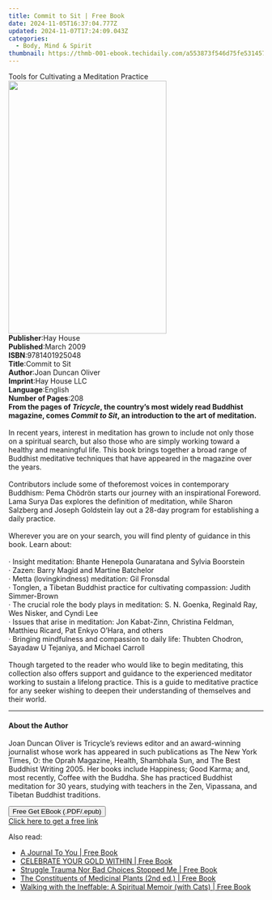 ```yaml
---
title: Commit to Sit | Free Book
date: 2024-11-05T16:37:04.777Z
updated: 2024-11-07T17:24:09.043Z
categories:
  - Body, Mind & Spirit
thumbnail: https://thmb-001-ebook.techidaily.com/a553873f546d75fe5314574eb7e59451e903402953323d30bede1b1626ce7292.jpg
---
```

<main id="book-container">
  <div class="flex flex-col">
    <div class="book-brief flex-1 py-6 px-4 sm:p-6 md:py-10 md:px-8">
      <!-- brief-->
      <div class="book-brief-main">
        Tools for Cultivating a Meditation Practice
      </div>
    </div>
    <div
      class="book-meta-info flex-1 grid gap-4 col-start-1 col-end-3 row-start-1 sm:mb-6 sm:grid-cols-4 lg:gap-6 lg:col-start-2 lg:row-end-6 lg:row-span-6 lg:mb-0"
    >
      <div
        class="book-meta-info-left place-content-center mt-4 p-4 text-sm leading-6 col-start-2 col-span-2 dark:text-slate-400"
      >
        <img
          class="w-full h-500 object-cover rounded-lg sm:h-255 sm:col-span-2 lg:col-span-full"
          src="https://img-001-ebook.techidaily.com/c4a3466eef94360d019139abe38b728e22c5fa78c744707963a53da721a677bc.jpg"
          alt=""
          width="312"
          height="500"
        />
      </div>
      <div
        class="book-meta-info-right mt-2 col-start-1 row-start-2 col-span-3 self-center"
      >
        <!-- meta data  -->
        <div class="flex flex-col px-4 md:px-8">
          <div class="flex-1">
            <strong>Publisher</strong>:<span class="px-2">Hay House</span>
          </div>
          <div class="flex-1">
            <strong>Published</strong>:<span class="px-2">March 2009</span>
          </div>
          <div class="flex-1">
            <strong>ISBN</strong>:<span class="px-2">9781401925048</span>
          </div>
          <div class="flex-1">
            <strong>Title</strong>:<span class="px-2">Commit to Sit</span>
          </div>
          <div class="flex-1">
            <strong>Author</strong>:<span class="px-2">Joan Duncan Oliver</span>
          </div>
          <div class="flex-1">
            <strong>Imprint</strong>:<span class="px-2">Hay House LLC</span>
          </div>
          <div class="flex-1">
            <strong>Language</strong>:<span class="px-2">English</span>
          </div>
          <div class="flex-1">
            <strong>Number of Pages</strong>:<span class="px-2">208</span>
          </div>
        </div>
      </div>
    </div>
    <div class="book-description flex-1 py-6 px-4 sm:p-6 md:py-10 md:px-8">
      <div class="book-description-main">
        <div accordion-content="" id="description">
          <b
            >From the pages of <i>Tricycle</i>, the country’s most widely read
            Buddhist magazine, comes <i>Commit to Sit</i>, an introduction to
            the art of meditation.<br /></b
          ><br />
          In recent years, interest in meditation has grown to include not only
          those on a spiritual search, but also those who are simply working
          toward a healthy and meaningful life. This book brings together a
          broad range of Buddhist meditative techniques that have appeared in
          the magazine over the years. <br /><br />Contributors include some of
          theforemost voices in contemporary Buddhism: Pema Chödrön starts our
          journey with an inspirational Foreword. Lama Surya Das explores the
          definition of meditation, while Sharon Salzberg and Joseph Goldstein
          lay out a 28-day program for establishing a daily practice.
          <br /><br />Wherever you are on your search, you will find plenty of
          guidance in this book. Learn about: <br /><br />· Insight meditation:
          Bhante Henepola Gunaratana and Sylvia Boorstein<br />·&nbsp;Zazen:
          Barry Magid and Martine Batchelor<br />·&nbsp;Metta (lovingkindness)
          meditation: Gil Fronsdal <br />· Tonglen, a Tibetan Buddhist practice
          for cultivating compassion:&nbsp;Judith Simmer-Brown<br />·&nbsp;The
          crucial role the body plays in meditation: S. N. Goenka, Reginald Ray,
          Wes Nisker, and Cyndi Lee<br />·&nbsp;Issues that arise in meditation:
          Jon Kabat-Zinn, Christina Feldman, Matthieu Ricard, Pat Enkyo O’Hara,
          and others<br />·&nbsp;Bringing mindfulness and compassion to daily
          life: Thubten Chodron, Sayadaw U Tejaniya, and Michael Carroll<br /><br />Though
          targeted to the reader who would like to begin meditating, this
          collection also offers support and guidance to the experienced
          meditator working to sustain a lifelong practice. This is a guide to
          meditative practice for any seeker wishing to deepen their
          understanding of themselves and their world.
        </div>
        <div class="accordion-fader"></div>
      </div>
    </div>
    <div class="book-excerpts flex-1 py-6 px-4 sm:p-6 md:py-10 md:px-8">
      <!-- excerpts-->
      <div class="book-excerpts-main">
        <hr />
        <h4 class="placeholder placeholder-heading">
          <span>About the Author</span>
        </h4>
        <p>
          Joan Duncan Oliver is Tricycle’s reviews editor and an award-winning
          journalist whose work has appeared in such publications as The New
          York Times, O: the Oprah Magazine, Health, Shambhala Sun, and The Best
          Buddhist Writing 2005. Her books include Happiness; Good Karma; and,
          most recently, Coffee with the Buddha. She has practiced Buddhist
          meditation for 30 years, studying with teachers in the Zen, Vipassana,
          and Tibetan Buddhist traditions.
        </p>
      </div>
    </div>
    <div
      class="book-about-author flex-1 py-6 px-4 sm:p-6 md:py-10 md:px-8"
    ></div>
    <div class="book-free-get flex-1 py-6 px-4 sm:p-6 md:py-10 md:px-8">
      <button
        id="btn-free-get"
        class="bg-blue-500 hover:bg-blue-700 text-white font-bold py-2 px-4 rounded"
      >
        Free Get EBook (.PDF/.epub)
      </button>
      <div id="countdown-display" class="px-2 text-lg mt-2"></div>
      <a
        id="free-link"
        class="hidden bg-blue-500 hover:bg-blue-700 text-white font-bold py-2 px-4 rounded"
        href="https://www.ebooks.com/en-us/book/96317220/commit-to-sit/joan-duncan-oliver/"
        target="_blank"
        >Click here to get a free link</a
      >
    </div>
    <script>
      let countdownTime = 0;
      let countdownInterval = null;
      document
        .getElementById('btn-free-get')
        .addEventListener('click', startCountdown);
      function startCountdown() {
        countdownTime = new Date().getTime() + 60000 * 3;
        countdownInterval = setInterval(updateCountdown, 1000);
        document.getElementById('btn-free-get').disabled = true;
        document
          .getElementById('btn-free-get')
          .classList.add('bg-gray-500', 'cursor-not-allowed');
      }
      function updateCountdown() {
        let currentTime = new Date().getTime();
        let timeLeft = countdownTime - currentTime;
        let secondsLeft = Math.floor(timeLeft / 1000);
        document.getElementById('countdown-display').innerHTML =
          `Remaining time: ${secondsLeft} seconds.`;
        if (secondsLeft <= 0) {
          clearInterval(countdownInterval);
          document.getElementById('btn-free-get').classList.add('hidden');
          document.getElementById('free-link').classList.remove('hidden');
          document.getElementById('countdown-display').innerHTML = '';
        }
      }
    </script>
  </div>
</main>

<ins class="adsbygoogle"
      style="display:block"
      data-ad-client="ca-pub-7571918770474297"
      data-ad-slot="8358498916"
      data-ad-format="auto"
      data-full-width-responsive="true"></ins>
    

<span class="atpl-alsoreadstyle">Also read:</span>
<div><ul>
<li><a href="https://novels-ebooks.techidaily.com/210094609-9781838109219-a-journal-to-you/"><u>A Journal To You | Free Book</u></a></li>
<li><a href="https://novels-ebooks.techidaily.com/210094783-9780648921509-celebrate-your-gold-within/"><u>CELEBRATE YOUR GOLD WITHIN | Free Book</u></a></li>
<li><a href="https://novels-ebooks.techidaily.com/210094708-9781646670208-struggle-trauma-nor-bad-choices-stopped-me/"><u>Struggle Trauma Nor Bad Choices Stopped Me | Free Book</u></a></li>
<li><a href="https://novels-ebooks.techidaily.com/210095313-9781000251777-the-constituents-of-medicinal-plants-2nd-ed/"><u>The Constituents of Medicinal Plants (2nd ed.) | Free Book</u></a></li>
<li><a href="https://novels-ebooks.techidaily.com/210095098-9781950584727-walking-with-the-ineffable-a-spiritual-memoir-with-cats/"><u>Walking with the Ineffable: A Spiritual Memoir (with Cats) | Free Book</u></a></li>
</ul></div>

